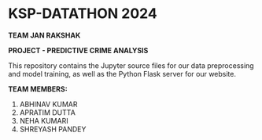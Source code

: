 # KSP-DATATHON 2024

**TEAM JAN RAKSHAK**

**PROJECT - PREDICTIVE CRIME ANALYSIS**

This repository contains the Jupyter source files for our data preprocessing and model training, as well as the Python Flask server for our website.

**TEAM MEMBERS:**
1. ABHINAV KUMAR
2. APRATIM DUTTA
3. NEHA KUMARI
4. SHREYASH PANDEY
